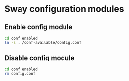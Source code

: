 # Sway configuration modules

## Enable config module

```sh
cd conf-enabled
ln -s ../conf-available/config.conf
```

## Disable config module

```sh
cd conf-enabled
rm config.conf
```
